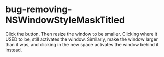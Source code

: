 # bug-removing-NSWindowStyleMaskTitled

Click the button. Then resize the window to be smaller.
Clicking where it USED to be, still activates the window.
Similarly, make the window larger than it was, and clicking in the new space activates the window behind it instead.

